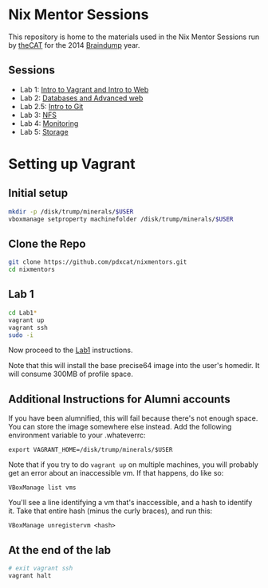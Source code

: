 <!---
   Copyright 2014 Portland State University

   Licensed under the Apache License, Version 2.0 (the "License");
   you may not use this file except in compliance with the License.
   You may obtain a copy of the License at

       http://www.apache.org/licenses/LICENSE-2.0

   Unless required by applicable law or agreed to in writing, software
   distributed under the License is distributed on an "AS IS" BASIS,
   WITHOUT WARRANTIES OR CONDITIONS OF ANY KIND, either express or implied.
   See the License for the specific language governing permissions and
   limitations under the License.
--->

Nix Mentor Sessions
===================

This repository is home to the materials used in the Nix Mentor Sessions run by [theCAT](http://cat.pdx.edu) for the 2014 [Braindump](http://braindump.cat.pdx.edu) year.


Sessions
--------

* Lab 1: [Intro to Vagrant and Intro to Web](Lab1-Intro-Web-Vagrant/Lab1.md)
* Lab 2: [Databases and Advanced web](Lab2-Databases/Lab2.md)
* Lab 2.5: [Intro to Git](Lab2.5-Git/Lab2.5.md)
* Lab 3: [NFS](Lab3-NFS/Lab3.md)
* Lab 4: [Monitoring](Lab4-Monitoring/Lab4.md)
* Lab 5: [Storage](Lab5-Storage/Lab5.md)

Setting up Vagrant
==================

Initial setup
-------------

```bash
mkdir -p /disk/trump/minerals/$USER
vboxmanage setproperty machinefolder /disk/trump/minerals/$USER
```

Clone the Repo
--------------

```bash
git clone https://github.com/pdxcat/nixmentors.git
cd nixmentors
```

Lab 1
-----

```bash
cd Lab1*
vagrant up
vagrant ssh
sudo -i
```

Now proceed to the [Lab1](Lab1-Intro-Web-Vagrant/Lab1.md) instructions.

Note that this will install the base precise64 image into the user's homedir. It will consume 300MB of profile space.

Additional Instructions for Alumni accounts
-------------------------------------------

If you have been alumnified, this will fail because there's not enough space. You can store the image somewhere else instead. Add the following environment variable to your .whateverrc:

    export VAGRANT_HOME=/disk/trump/minerals/$USER

Note that if you try to do `vagrant up` on multiple machines, you will probably get an error about an inaccessible vm. If that happens, do like so:

    VBoxManage list vms

You'll see a line identifying a vm that's inaccessible, and a hash to identify it. Take that entire hash (minus the curly braces), and run this:

    VBoxManage unregistervm <hash>


At the end of the lab
---------------------

```bash
# exit vagrant ssh
vagrant halt
```

